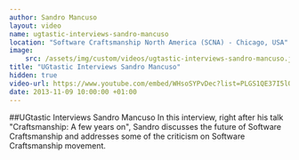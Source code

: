 ```yaml
---
author: Sandro Mancuso
layout: video
name: ugtastic-interviews-sandro-mancuso
location: "Software Craftsmanship North America (SCNA) - Chicago, USA"
image:
    src: /assets/img/custom/videos/ugtastic-interviews-sandro-mancuso.jpg
title: "UGtastic Interviews Sandro Mancuso"
hidden: true
video-url: https://www.youtube.com/embed/WHsoSYPvDec?list=PLGS1QE37I5lQX33-yrnNasV_dHRh2oSkx
date: 2013-11-09 10:00:00 +01:00
---
```


##UGtastic Interviews Sandro Mancuso
In this interview, right after his talk "Craftsmanship: A few years on", Sandro discusses the future of Software Craftsmanship and addresses some of the criticism on Software Craftsmanship movement.

